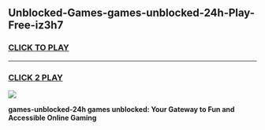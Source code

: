 
## Unblocked-Games-games-unblocked-24h-Play-Free-iz3h7
<h3>
<a href="https://premium76.site?title=games-unblocked-24h&ref=21A">CLICK TO PLAY</a></h3>
<hr>

<h3>
<a href="https://premium76.site?title=games-unblocked-24h&ref=21A">CLICK 2 PLAY</a>
  
</h3>

<a href="https://premium76.site?title=games-unblocked-24h&ref=21A"><img src="https://clearcache.store/games.png"></a>


**games-unblocked-24h games unblocked: Your Gateway to Fun and Accessible Online Gaming**

